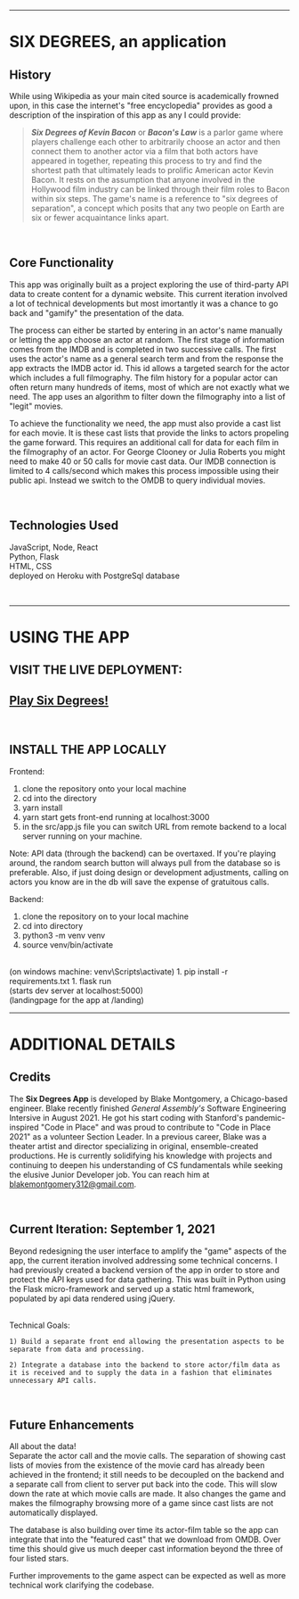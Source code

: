 

---
# SIX DEGREES, an application

## History
While using Wikipedia as your main cited source is academically frowned upon, in this case the internet's "free encyclopedia" provides as good a description of the inspiration of this app as any I could provide:

> **_Six Degrees of Kevin Bacon_** or **_Bacon's Law_** is a parlor game where players challenge each other to arbitrarily choose an actor and then connect them to another actor via a film that both actors have appeared in together, repeating this process to try and find the shortest path that ultimately leads to prolific American actor Kevin Bacon. It rests on the assumption that anyone involved in the Hollywood film industry can be linked through their film roles to Bacon within six steps. The game's name is a reference to "six degrees of separation", a concept which posits that any two people on Earth are six or fewer acquaintance links apart.

<br>

## Core Functionality
This app was originally built as a project exploring the use of third-party API data to create content for a dynamic website. This current iteration involved a lot of technical developments but most imortantly it was a chance to go back and "gamify" the presentation of the data.

The process can either be started by entering in an actor's name manually or letting the app choose an actor at random. The first stage of information comes from the IMDB and is completed in two successive calls. The first uses the actor's name as a general search term and from the response the app extracts the IMDB actor id. This id allows a targeted search for the actor which includes a full filmography. The film history for a popular actor can often return many hundreds of items, most of which are not exactly what we need. The app uses an algorithm to filter down the filmography into a list of "legit" movies.

To achieve the functionality we need, the app must also provide a cast list for each movie. It is these cast lists that provide the links to actors propeling the game forward. This requires an additional call for data for each film in the filmography of an actor. For George Clooney or Julia Roberts you might need to make 40 or 50 calls for movie cast data. Our IMDB connection is limited to 4 calls/second which makes this process impossible using their public api. Instead we switch to the OMDB to query individual movies.

<br>


## Technologies Used
JavaScript, Node, React <br>
Python, Flask <br>
HTML, CSS <br>
deployed on Heroku with PostgreSql database

<br>

---
# USING THE APP
## VISIT THE LIVE DEPLOYMENT:
## [Play Six Degrees!](https://six-degrees-flask.herokuapp.com/landing)

<br>

## INSTALL THE APP LOCALLY
Frontend:
<br>
1. clone the repository onto your local machine
1. cd into the directory
1. yarn install
1. yarn start gets front-end running at localhost:3000
1. in the src/app.js file you can switch URL from remote backend to a local server running on your machine.

Note: API data (through the backend) can be overtaxed. If you're playing around, the random search button will always pull from the database so is preferable. Also, if just doing design or development adjustments, calling on actors you know are in the db will save the expense of gratuitous calls. 

Backend:
<be>
1. clone the repository on to your local machine
1. cd into directory
1. python3 -m venv venv
1. source venv/bin/activate 
<br>
(on windows machine: venv\Scripts\activate)
1. pip install -r requirements.txt
1.  flask run <br>
(starts dev server at localhost:5000)<br>
(landingpage for the app at /landing)



<br>

---
# ADDITIONAL DETAILS

## Credits

The **Six Degrees App** is developed by Blake Montgomery, a Chicago-based engineer. Blake recently finished _General Assembly's_ Software Engineering Intersive in August 2021. He got his start coding with Stanford's pandemic-inspired "Code in Place" and was proud to contribute to "Code in Place 2021" as a volunteer Section Leader. In a previous career, Blake was a theater artist and director specializing in original, ensemble-created productions. He is currently solidifying his knowledge with projects and continuing to deepen his understanding of CS fundamentals while seeking the elusive Junior Developer job. You can reach him at blakemontgomery312@gmail.com.

<br>

## Current Iteration: September 1, 2021
Beyond redesigning the user interface to amplify the "game" aspects of the app, the current iteration involved addressing some technical concerns. I had previously created a backend version of the app in order to store and protect the API keys used for data gathering. This was built in Python using the Flask micro-framework and served up a static html framework, populated by api data rendered using jQuery.

<br>
Technical Goals:<br>

    1) Build a separate front end allowing the presentation aspects to be separate from data and processing.
    
    2) Integrate a database into the backend to store actor/film data as it is received and to supply the data in a fashion that eliminates unnecessary API calls.


<br>


## Future Enhancements
All about the data! <br>
Separate the actor call and the movie calls. The separation of showing cast lists of movies from the existence of the movie card has already been achieved in the frontend; it still needs to be decoupled on the backend and a separate call from client to server put back into the code. This will slow down the rate at which movie calls are made. It also changes the game and makes the filmography browsing more of a game since cast lists are not automatically displayed.

The database is also building over time its actor-film table so the app can integrate that into the "featured cast" that we download from OMDB. Over time this should give us much deeper cast information beyond the three of four listed stars.

Further improvements to the game aspect can be expected as well as more technical work clarifying the codebase.

